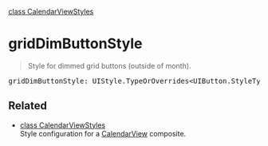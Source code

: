 [class CalendarViewStyles](CalendarViewStyles.md)

# gridDimButtonStyle

> Style for dimmed grid buttons (outside of month).

<pre class="docgen_signature">gridDimButtonStyle: UIStyle.TypeOrOverrides&lt;UIButton.StyleType&gt;;</pre>

## Related

- [<!--{ref:class}-->class CalendarViewStyles](CalendarViewStyles.md) \
    Style configuration for a [CalendarView](CalendarView.md) composite.
